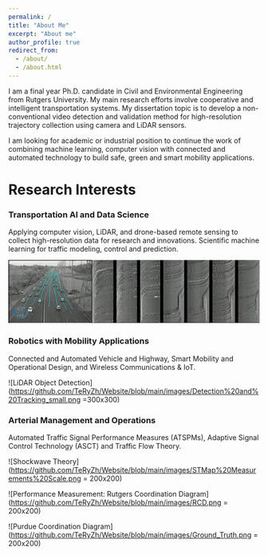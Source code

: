 ```yaml
---
permalink: /
title: "About Me"
excerpt: "About me"
author_profile: true
redirect_from: 
  - /about/
  - /about.html
---
```


I am a final year Ph.D. candidate in Civil and Environmental Engineering from Rutgers University. My main research efforts involve cooperative and intelligent transportation systems. My dissertation topic is to develop a non-conventional video detection and validation method for high-resolution trajectory collection using camera and LiDAR sensors. 

I am looking for academic or industrial position to continue the work of combining machine learning, computer vision with connected and automated technology to build safe, green and smart mobility applications.

Research Interests
======
### Transportation AI and Data Science
Applying computer vision, LiDAR, and drone-based remote sensing to collect high-resolution data for research and innovations. Scientific machine learning for traffic modeling, control and prediction.

![](https://github.com/TeRyZh/Website/blob/main/images/Picture1.gif)

### Robotics with Mobility Applications
Connected and Automated Vehicle and Highway, Smart Mobility and Operational Design, and Wireless Communications & IoT.

![LiDAR Object Detection](https://github.com/TeRyZh/Website/blob/main/images/Detection%20and%20Tracking_small.png =300x300)


### Arterial Management and Operations
Automated Traffic Signal Performance Measures (ATSPMs), Adaptive Signal Control Technology (ASCT) and Traffic Flow Theory. 

![Shockwave Theory](https://github.com/TeRyZh/Website/blob/main/images/STMap%20Measurements%20Scale.png = 200x200)

![Performance Measurement: Rutgers Coordination Diagram](https://github.com/TeRyZh/Website/blob/main/images/RCD.png = 200x200)

![Purdue Coordination Diagram](https://github.com/TeRyZh/Website/blob/main/images/Ground_Truth.png = 200x200)
